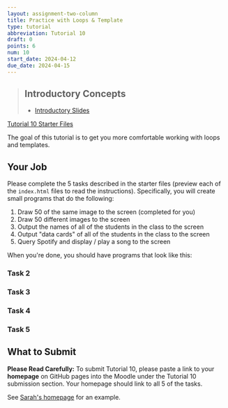 ```yaml
---
layout: assignment-two-column
title: Practice with Loops & Template
type: tutorial
abbreviation: Tutorial 10
draft: 0
points: 6
num: 10
start_date: 2024-04-12
due_date: 2024-04-15
---
```


> ## Introductory Concepts
> * <a href="https://docs.google.com/presentation/d/1Go4TjkMKbpc3VeNHG59WTSHcD43odHqS1UcLEL2NFLo/edit?usp=sharing" target="_blank">Introductory Slides</a>

<a class="nu-button" href="/spring2024/course-files/tutorials/tutorial10.zip" target="_blank">
    Tutorial 10 Starter Files <i class="fas fa-download"></i>
</a> 

The goal of this tutorial is to get you more comfortable working with loops and templates.

## Your Job
Please complete the 5 tasks described in the starter files (preview each of the `index.html` files to read the instructions). Specifically, you will create small programs that do the following:
1. Draw 50 of the same image to the screen (completed for you)
2. Draw 50 different images to the screen
3. Output the names of all of the students in the class to the screen
4. Output "data cards" of all of the students in the class to the screen
5. Query Spotify and display / play a song to the screen 

When you're done, you should have programs that look like this:

### Task 2


### Task 3


### Task 4


### Task 5


## What to Submit
**Please Read Carefully:** To submit Tutorial 10, please paste a link to your **homepage** on GitHub pages into the Moodle under the Tutorial 10 submission section. Your homepage should link to all 5 of the tasks.

See <a href="https://vanwars.github.io/csci185-coursework/" target="_blank">Sarah's homepage</a> for an example.